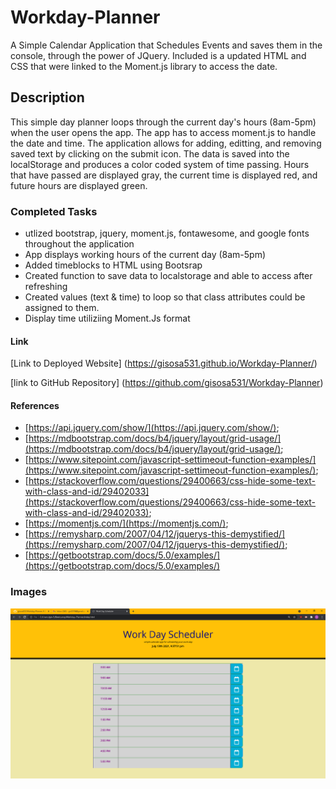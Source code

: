 # Workday-Planner
A Simple Calendar Application that Schedules Events and saves them in the console, through the power of JQuery. Included is a updated HTML and CSS that were linked to the Moment.js library to access the date.

## Description
This simple day planner loops through the current day's hours (8am-5pm) when the user opens the app. The app has to access moment.js to handle the date and time. The application allows for adding, editting, and removing saved text by clicking on the submit icon. The data is saved into the localStorage and produces a color coded system of time passing. Hours that have passed are displayed gray, the current time is displayed red, and future hours are displayed green. 

### Completed Tasks
* utlized bootstrap, jquery, moment.js, fontawesome, and google fonts throughout the application
* App displays working hours of the current day (8am-5pm)
* Added timeblocks to HTML using Bootsrap
* Created function to save data to localstorage and able to access after refreshing
* Created values (text & time) to loop so that class attributes could be assigned to them.
* Display time utiliziing Moment.Js format

#### Link
[Link to Deployed Website] (https://gisosa531.github.io/Workday-Planner/)

[link to GitHub Repository] (https://github.com/gisosa531/Workday-Planner)

#### References
*   [https://api.jquery.com/show/](https://api.jquery.com/show/);
*   [https://mdbootstrap.com/docs/b4/jquery/layout/grid-usage/](https://mdbootstrap.com/docs/b4/jquery/layout/grid-usage/);
*   [https://www.sitepoint.com/javascript-settimeout-function-examples/](https://www.sitepoint.com/javascript-settimeout-function-examples/);
*   [https://stackoverflow.com/questions/29400663/css-hide-some-text-with-class-and-id/29402033](https://stackoverflow.com/questions/29400663/css-hide-some-text-with-class-and-id/29402033);
*   [https://momentjs.com/](https://momentjs.com/);
*   [https://remysharp.com/2007/04/12/jquerys-this-demystified/](https://remysharp.com/2007/04/12/jquerys-this-demystified/);
*   [https://getbootstrap.com/docs/5.0/examples/](https://getbootstrap.com/docs/5.0/examples/)

### Images
<img src=./assets/images/WorkdayPlannerNormal.png alt="Workday Planner Homepage">
